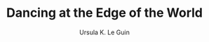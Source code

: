 ---
title: Dancing at the Edge of the World
author: Ursula K. Le Guin
readingDate: 2016-09-13
purchaseLink:
---